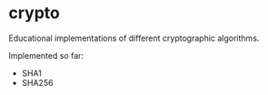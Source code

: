# crypto
Educational implementations of different cryptographic algorithms.

Implemented so far:

* SHA1
* SHA256